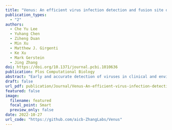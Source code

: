 ```yaml
---
title: "Venus: An efficient virus infection detection and fusion site discovery method using single-cell and bulk RNA-seq data"
publication_types:
  - "2"
authors:
  - Che Yu Lee
  - Yuhang Chen
  - Ziheng Duan
  - Min Xu
  - Matthew J. Girgenti
  - Ke Xu
  - Mark Gerstein
  - Jing Zhang 
doi: https://doi.org/10.1371/journal.pcbi.1010636
publication: Plos Computational Biology
abstract: "Early and accurate detection of viruses in clinical and environmental samples is essential for effective public healthcare, treatment, and therapeutics. While PCR detects potential pathogens with high sensitivity, it is difficult to scale and requires knowledge of the exact sequence of the pathogen. With the advent of next-gen single-cell sequencing, it is now possible to scrutinize viral transcriptomics at the finest possible resolution–cells. This newfound ability to investigate individual cells opens new avenues to understand viral pathophysiology with unprecedented resolution. To leverage this ability, we propose an efficient and accurate computational pipeline, named Venus, for virus detection and integration site discovery in both single-cell and bulk-tissue RNA-seq data. Specifically, Venus addresses two main questions: whether a tissue/cell type is infected by viruses or a virus of interest? And if infected, whether and where has the virus inserted itself into the human genome? Our analysis can be broken into two parts–validation and discovery. Firstly, for validation, we applied Venus on well-studied viral datasets, such as HBV- hepatocellular carcinoma and HIV-infection treated with antiretroviral therapy. Secondly, for discovery, we analyzed datasets such as HIV-infected neurological patients and deeply sequenced T-cells. We detected viral transcripts in the novel target of the brain and high-confidence integration sites in immune cells. In conclusion, here we describe Venus, a publicly available software which we believe will be a valuable virus investigation tool for the scientific community at large."
draft: false
url_pdf: publication/Journal/Venus-An-efficient-virus-infection-detection-and-fusion-site-discovery-method-using-single-cell-and-bulk-RNA-seq-data/journal.pcbi.1010636.pdf
featured: false
image:
  filename: featured
  focal_point: Smart
  preview_only: false
date: 2022-10-27
url_code: "https://github.com/aicb-ZhangLabs/Venus"
---
```

